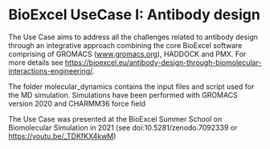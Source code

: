 # BioExcel UseCase I: Antibody design  

The Use Case aims to address all the challenges related to antibody design through an
integrative approach combining the core BioExcel software comprising of
GROMACS (www.gromacs.org), HADDOCK and PMX. For more details see
https://bioexcel.eu/antibody-design-through-biomolecular-interactions-engineering/.

The folder molecular_dynamics contains the input files and script used for the MD
simulation.  Simulations have been performed with GROMACS version 2020 and
CHARMM36 force field 

The Use Case was presented at the BioExcel Summer School on Biomolecular
Simulation in 2021 (see doi:10.5281/zenodo.7092339 or https://youtu.be/_TDKfKX4kwM) 


